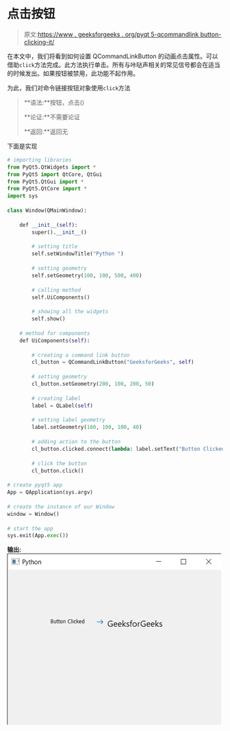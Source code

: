 # 点击按钮

> 原文:[https://www . geeksforgeeks . org/pyqt 5-qcommandlink button-clicking-it/](https://www.geeksforgeeks.org/pyqt5-qcommandlinkbutton-clicking-it/)

在本文中，我们将看到如何设置 QCommandLinkButton 的动画点击属性。可以借助`click`方法完成。此方法执行单击。所有与咔哒声相关的常见信号都会在适当的时候发出。如果按钮被禁用，此功能不起作用。

为此，我们对命令链接按钮对象使用`click`方法

> **语法:**按钮，点击()
> 
> **论证:**不需要论证
> 
> **返回:**返回无

下面是实现

```py
# importing libraries
from PyQt5.QtWidgets import * 
from PyQt5 import QtCore, QtGui
from PyQt5.QtGui import * 
from PyQt5.QtCore import * 
import sys

class Window(QMainWindow):

    def __init__(self):
        super().__init__()

        # setting title
        self.setWindowTitle("Python ")

        # setting geometry
        self.setGeometry(100, 100, 500, 400)

        # calling method
        self.UiComponents()

        # showing all the widgets
        self.show()

    # method for components
    def UiComponents(self):

        # creating a command link button
        cl_button = QCommandLinkButton("GeeksforGeeks", self)

        # setting geometry
        cl_button.setGeometry(200, 100, 200, 50)

        # creating label
        label = QLabel(self)

        # setting label geometry
        label.setGeometry(100, 100, 100, 40)

        # adding action to the button
        cl_button.clicked.connect(lambda: label.setText("Button Clicked"))

        # click the button
        cl_button.click()

# create pyqt5 app
App = QApplication(sys.argv)

# create the instance of our Window
window = Window()

# start the app
sys.exit(App.exec())
```

**输出:**
![](img/667ca7413c396465912e8bce0678c326.png)